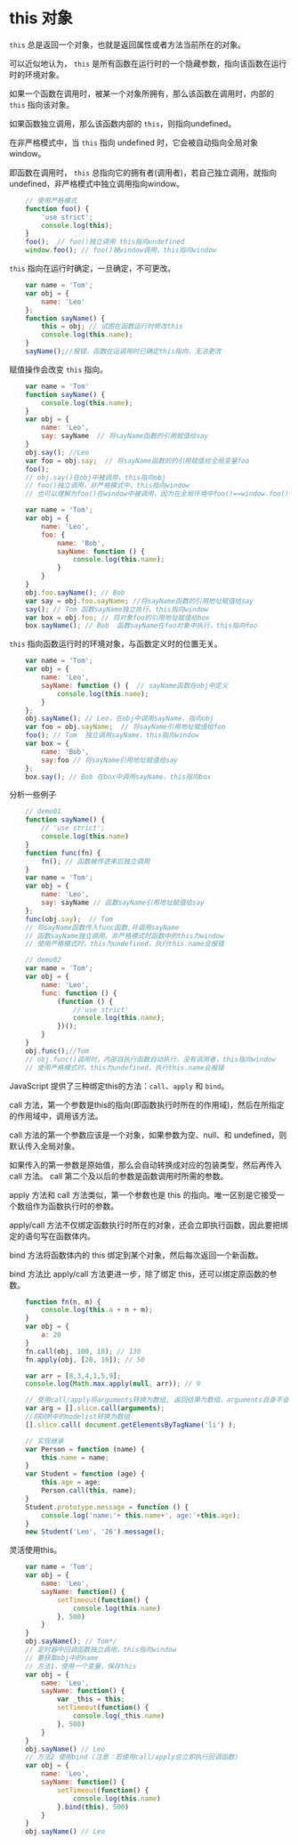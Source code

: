 # this 对象

`this` 总是返回一个对象，也就是返回属性或者方法当前所在的对象。

可以近似地认为， `this` 是所有函数在运行时的一个隐藏参数，指向该函数在运行时的环境对象。

如果一个函数在调用时，被某一个对象所拥有，那么该函数在调用时，内部的 `this` 指向该对象。

如果函数独立调用，那么该函数内部的 `this`，则指向undefined。

在非严格模式中，当 `this` 指向 undefined 时，它会被自动指向全局对象 window。

即函数在调用时， `this` 总指向它的拥有者(调用者)，若自己独立调用，就指向undefined，非严格模式中独立调用指向window。

```js
    // 使用严格模式
    function foo() {
        'use strict';
        console.log(this);
    }
    foo();  // foo()独立调用 this指向undefined
    window.foo(); // foo()被window调用，this指向window
```

`this` 指向在运行时确定，一旦确定，不可更改。

```js
    var name = 'Tom';
    var obj = {
        name: 'Leo'
    };
    function sayName() {
        this = obj; // 试图在函数运行时修改this
        console.log(this.name);
    }
    sayName();//报错，函数在运调用时已确定this指向，无法更改
```

赋值操作会改变 `this` 指向。

```js
    var name = 'Tom'
    function sayName() {
        console.log(this.name);
    }
    var obj = {
        name: 'Leo',
        say: sayName  // 将sayName函数的引用赋值给say
    }
    obj.say(); //Leo
    var foo = obj.say;  // 将sayName函数的的引用赋值给全局变量foo
    foo();
    // obj.say()在obj中被调用，this指向obj
    // foo()独立调用，非严格模式中，this指向window
    // 也可以理解为foo()在window中被调用，因为在全局环境中foo()==window.foo()

    var name = 'Tom';
    var obj = {
        name: 'Leo',
        foo: {
            name: 'Bob',
            sayName: function () {
                console.log(this.name);
            }
        }
    }
    obj.foo.sayName(); // Bob
    var say = obj.foo.sayName; //将sayName函数的引用地址赋值给say
    say(); // Tom 函数sayName独立执行，this指向window
    var box = obj.foo; // 将对象foo的引用地址赋值给box
    box.sayName(); // Bob  函数sayName在foo对象中执行，this指向foo
```

`this` 指向函数运行时的环境对象，与函数定义时的位置无关。

```js
    var name = 'Tom';
    var obj = {
        name: 'Leo',
        sayName: function () {  // sayName函数在obj中定义
            console.log(this.name);
        }
    };
    obj.sayName(); // Leo，在obj中调用sayName，指向obj
    var foo = obj.sayName;  // 将sayName引用地址赋值给foo
    foo(); // Tom  独立调用sayName，this指向window
    var box = {
        name: 'Bob',
        say:foo // 将sayName引用地址赋值给say
    };
    box.say(); // Bob 在box中调用sayName，this指向box
```

分析一些例子

```js
    // demo01
    function sayName() {
        // 'use strict';
        console.log(this.name)
    }
    function func(fn) {
        fn(); // 函数被传进来后独立调用
    }
    var name = 'Tom';
    var obj = {
        name: 'Leo',
        say: sayName // 函数sayName引用地址赋值给say
    };
    func(obj.say);  // Tom
    // 将sayName函数传入func函数,并调用sayName
    // 函数sayName独立调用，非严格模式时函数中的this为window
    // 使用严格模式时，this为undefined，执行this.name会报错

    // demo02
    var name = 'Tom';
    var obj = {
        name: 'Leo',
        func: function () {
            (function () {
                //'use strict'
                console.log(this.name);
            })();
        }
    }
    obj.func();//Tom
    // obj.func()调用时，内部自执行函数自动执行，没有调用者，this指向window
    // 使用严格模式时，this为undefined，执行this.name会报错
```

JavaScript 提供了三种绑定this的方法：`call`、`apply` 和 `bind`。

call 方法，第一个参数是this的指向(即函数执行时所在的作用域)，然后在所指定的作用域中，调用该方法。

call 方法的第一个参数应该是一个对象，如果参数为空、null、和 undefined，则默认传入全局对象。

如果传入的第一参数是原始值，那么会自动转换成对应的包装类型，然后再传入 call 方法。
call 第二个及以后的参数是函数调用时所需的参数。

apply 方法和 call 方法类似，第一个参数也是 this 的指向。唯一区别是它接受一个数组作为函数执行时的参数。

apply/call 方法不仅绑定函数执行时所在的对象，还会立即执行函数，因此要把绑定的语句写在函数体内。

bind 方法将函数体内的 this 绑定到某个对象，然后每次返回一个新函数。

bind 方法比 apply/call 方法更进一步，除了绑定 this，还可以绑定原函数的参数。

```js
    function fn(n, m) {
        console.log(this.a + n + m);
    }
    var obj = {
        a: 20
    }
    fn.call(obj, 100, 10); // 130
    fn.apply(obj, [20, 10]); // 50

    var arr = [8,3,4,1,5,9];
    console.log(Math.max.apply(null, arr)); // 9

    // 使用call/apply将arguments转换为数组, 返回结果为数组，arguments自身不会改变
    var arg = [].slice.call(arguments);
    //将DOM中的nodelist转换为数组
    [].slice.call( document.getElementsByTagName('li') );

    // 实现继承
    var Person = function (name) {
        this.name = name;
    }
    var Student = function (age) {
        this.age = age;
        Person.call(this, name);
    }
    Student.prototype.message = function () {
        console.log('name:'+ this.name+', age:'+this.age);
    }
    new Student('Leo', '26').message();
```

灵活使用this。

```js
    var name = 'Tom';
    var obj = {
        name: 'Leo',
        sayName: function() {
            setTimeout(function() {
                console.log(this.name)
            }, 500)
        }
    }
    obj.sayName(); // Tom*/
    // 定时器中回调函数独立调用，this指向window
    // 要获取obj中的name
    // 方法1，使用一个变量，保存this
    var obj = {
        name: 'Leo',
        sayName: function() {
            var _this = this;
            setTimeout(function() {
                console.log(_this.name)
            }, 500)
        }
    }
    obj.sayName() // Leo
    // 方法2 使用bind (注意：若使用call/apply会立即执行回调函数)
    var obj = {
        name: 'Leo',
        sayName: function() {
            setTimeout(function() {
                console.log(this.name)
            }.bind(this), 500)
        }
    }
    obj.sayName() // Leo
```
